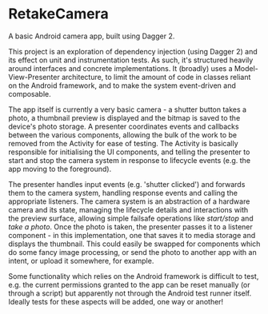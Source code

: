 # RetakeCamera
A basic Android camera app, built using Dagger 2.

This project is an exploration of dependency injection (using Dagger 2) and its effect on unit and instrumentation tests. As such, it's structured heavily around interfaces and concrete implementations. It (broadly) uses a Model-View-Presenter architecture, to limit the amount of code in classes reliant on the Android framework, and to make the system event-driven and composable.

The app itself is currently a very basic camera - a shutter button takes a photo, a thumbnail preview is displayed and the bitmap is saved to the device's photo storage. A presenter coordinates events and callbacks between the various components, allowing the bulk of the work to be removed from the Activity for ease of testing. The Activity is basically responsible for initialising the UI components, and telling the presenter to start and stop the camera system in response to lifecycle events (e.g. the app moving to the foreground).

The presenter handles input events (e.g. 'shutter clicked') and forwards them to the camera system, handling response events and calling the appropriate listeners. The camera system is an abstraction of a hardware camera and its state, managing the lifecycle details and interactions with the preview surface, allowing simple failsafe operations like *start/stop* and *take a photo*. Once the photo is taken, the presenter passes it to a listener component - in this implementation, one that saves it to media storage and displays the thumbnail. This could easily be swapped for components which do some fancy image processing, or send the photo to another app with an intent, or upload it somewhere, for example.

Some functionality which relies on the Android framework is difficult to test, e.g. the current permissions granted to the app can be reset manually (or through a script) but apparently not through the Android test runner itself. Ideally tests for these aspects will be added, one way or another!
